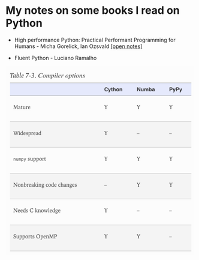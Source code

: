 # My notes on some books I read on Python

- High performance Python: Practical Performant Programming for Humans - Micha Gorelick, Ian Ozsvald [[open notes]](./high-performance-python/notes.md)

- Fluent Python - Luciano Ramalho

![compiler_options](high-performance-python/compiler_options.png)